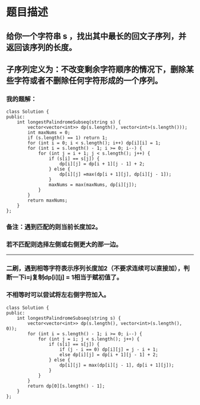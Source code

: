 # 题目描述
## 给你一个字符串 s ，找出其中最长的回文子序列，并返回该序列的长度。
## 子序列定义为：不改变剩余字符顺序的情况下，删除某些字符或者不删除任何字符形成的一个序列。
### 我的题解：
```
class Solution {
public:
    int longestPalindromeSubseq(string s) {
        vector<vector<int>> dp(s.length(), vector<int>(s.length()));
        int maxNums = 0;
        if (s.length() == 1) return 1;
        for (int i = 0; i < s.length(); i++) dp[i][i] = 1;
        for (int i = s.length() - 1; i >= 0; i--) {
            for (int j = i + 1; j < s.length(); j++) {
                if (s[i] == s[j]) {
                    dp[i][j] = dp[i + 1][j - 1] + 2;
                } else {
                    dp[i][j] =max(dp[i + 1][j], dp[i][j - 1]); 
                }
                maxNums = max(maxNums, dp[i][j]);
            }
        }
        return maxNums;
    }
};
```
### **备注**：遇到匹配的则当前长度加2。
### 若不匹配则选择左侧或右侧更大的那一边。
***
### 二刷，遇到相等字符表示序列长度加2（不要求连续可以直接加），判断一下i=j复制dp[i][j] = 1相当于赋初值了。
### 不相等时可以尝试将左右侧字符加入。
```
class Solution {
public:
    int longestPalindromeSubseq(string s) {
        vector<vector<int>> dp(s.length(), vector<int>(s.length(), 0));
        for (int i = s.length() - 1; i >= 0; i--) {
            for (int j = i; j < s.length(); j++) {
                if (s[i] == s[j]) {
                    if (j - i == 0) dp[i][j] = j - i + 1;
                    else dp[i][j] = dp[i + 1][j - 1] + 2;
                } else {
                    dp[i][j] = max(dp[i][j - 1], dp[i + 1][j]);
                }
            }
        }
        return dp[0][s.length() - 1];
    }
};
```